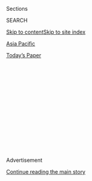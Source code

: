 <div id="app">

<div>

<div>

<div>

<div class="NYTAppHideMasthead css-1q2w90k e1suatyy0">

<div class="section css-ui9rw0 e1suatyy2">

<div class="css-eph4ug er09x8g0">

<div class="css-6n7j50">

</div>

<span class="css-1dv1kvn">Sections</span>

<div class="css-10488qs">

<span class="css-1dv1kvn">SEARCH</span>

</div>

[Skip to content](#site-content)[Skip to site index](#site-index)

</div>

<div id="masthead-section-label" class="css-1wr3we4 eaxe0e00">

[Asia
Pacific](https://www.nytimes.com/section/world/asia)

</div>

<div class="css-10698na e1huz5gh0">

</div>

</div>

<div id="masthead-bar-one" class="section hasLinks css-15hmgas e1csuq9d3">

<div class="css-uqyvli e1csuq9d0">

</div>

<div class="css-1uqjmks e1csuq9d1">

</div>

<div class="css-9e9ivx">

[](https://myaccount.nytimes.com/auth/login?response_type=cookie&client_id=vi)

</div>

<div class="css-1bvtpon e1csuq9d2">

[Today’s
Paper](https://www.nytimes.com/section/todayspaper)

</div>

</div>

</div>

</div>

<div data-aria-hidden="false">

<div id="site-content" data-role="main">

<div>

<div class="css-1aor85t" style="opacity:0.000000001;z-index:-1;visibility:hidden">

<div class="css-1hqnpie">

<div class="css-epjblv">

<span class="css-17xtcya">[Asia
Pacific](/section/world/asia)</span><span class="css-x15j1o">|</span><span class="css-fwqvlz">After
Park, Who? A Guide to Those Who Would Lead South
Korea</span>

</div>

<div class="css-k008qs">

<div class="css-1iwv8en">

<span class="css-18z7m18"></span>

<div>

</div>

</div>

<span class="css-1n6z4y">https://nyti.ms/2hrNjvb</span>

<div class="css-1705lsu">

<div class="css-4xjgmj">

<div class="css-4skfbu" data-role="toolbar" data-aria-label="Social Media Share buttons, Save button, and Comments Panel with current comment count" data-testid="share-tools">

  - 
  - 
  - 
  - 
    
    <div class="css-6n7j50">
    
    </div>

  - 

</div>

</div>

</div>

</div>

</div>

</div>

<div class="css-13pd83m">

</div>

<div id="top-wrapper" class="css-1sy8kpn">

<div id="top-slug" class="css-l9onyx">

Advertisement

</div>

[Continue reading the main
story](#after-top)

<div class="ad top-wrapper" style="text-align:center;height:100%;display:block;min-height:250px">

<div id="top" class="place-ad" data-position="top" data-size-key="top">

</div>

</div>

<div id="after-top">

</div>

</div>

<div id="sponsor-wrapper" class="css-1hyfx7x">

<div id="sponsor-slug" class="css-19vbshk">

Supported by

</div>

[Continue reading the main
story](#after-sponsor)

<div id="sponsor" class="ad sponsor-wrapper" style="text-align:center;height:100%;display:block">

</div>

<div id="after-sponsor">

</div>

</div>

<div class="css-1vkm6nb ehdk2mb0">

# After Park, Who? A Guide to Those Who Would Lead South Korea

</div>

<div class="css-xt80pu e12qa4dv0">

<div class="css-18e8msd">

<div class="css-vp77d3 epjyd6m0">

<div class="css-1baulvz">

By [<span class="css-1baulvz last-byline" itemprop="name">Choe
Sang-Hun</span>](http://www.nytimes.com/by/choe-sang-hun)

</div>

</div>

  - Dec. 9,
    2016

  - 
    
    <div class="css-4xjgmj">
    
    <div class="css-d8bdto" data-role="toolbar" data-aria-label="Social Media Share buttons, Save button, and Comments Panel with current comment count" data-testid="share-tools">
    
      - 
      - 
      - 
      - 
        
        <div class="css-6n7j50">
        
        </div>
    
      - 
    
    </div>
    
    </div>

</div>

</div>

<div class="section meteredContent css-1r7ky0e" name="articleBody" itemprop="articleBody">

<div class="css-1fanzo5 StoryBodyCompanionColumn">

<div class="css-53u6y8">

SEOUL, South Korea — The South Korean Parliament has voted to impeach
President Park Geun-hye, which suspends her from office while the
Constitutional Court decides whether to formally remove her. These are
some of the contenders to replace her, and one who will take her place
temporarily.

<div class="css-79elbk" data-testid="photoviewer-wrapper">

<div class="css-z3e15g" data-testid="photoviewer-wrapper-hidden">

</div>

<div class="css-1a48zt4 ehw59r15" data-testid="photoviewer-children">

<div class="css-zgakxe erfvjey0">

<span class="css-1ly73wi e1tej78p0">Image</span>

<div class="css-zjzyr8">

<div data-testid="lazyimage-container" style="height:500.63157894736844px">

</div>

</div>

</div>

<span class="css-16f3y1r e13ogyst0" data-aria-hidden="true">Hwang
Kyo-ahn.</span><span class="css-cnj6d5 e1z0qqy90" itemprop="copyrightHolder"><span class="css-1ly73wi e1tej78p0">Credit...</span><span>Luka
Conzalez/Agence France-Presse — Getty Images</span></span>

</div>

</div>

**HWANG KYO-AHN, 59**

**Prime minister**

As the No. 2 official in government, Mr. Hwang will serve as acting
president while Ms. Park is suspended. A staunch defender of Ms. Park
and perhaps the second least popular official in government, there is
little chance he would be more than a caretaker until the court decides
to reinstate Ms. Park or an election is held for her successor. A former
prosecutor, he was first appointed by Ms. Park as her justice minister,
a position he used to [dismantle a small, left-wing
party](https://www.nytimes.com/2014/12/20/world/asia/south-korea-disbands-united-progressive-party-sympathetic-to-north-korea.html)
on charges of subscribing to North Korean
ideology.

<div class="css-79elbk" data-testid="photoviewer-wrapper">

<div class="css-z3e15g" data-testid="photoviewer-wrapper-hidden">

</div>

<div class="css-1a48zt4 ehw59r15" data-testid="photoviewer-children">

<div class="css-zgakxe erfvjey0">

<span class="css-1ly73wi e1tej78p0">Image</span>

<div class="css-zjzyr8">

<div data-testid="lazyimage-container" style="height:508.77192982456137px">

</div>

</div>

</div>

<span class="css-16f3y1r e13ogyst0" data-aria-hidden="true">Moon
Jae-in.</span><span class="css-cnj6d5 e1z0qqy90" itemprop="copyrightHolder"><span class="css-1ly73wi e1tej78p0">Credit...</span><span>Chung
Sung-Jun/Getty Images</span></span>

</div>

</div>

**MOON JAE-IN, 63**

**Democratic Party leader**

As the likely presidential candidate of the main opposition party, the
liberal Mr. Moon tops opinion surveys of potential replacements for Ms.
Park. As a student activist in the 1970s, Mr. Moon was jailed for
opposing the dictatorship of Ms. Park’s father, President Park
Chung-hee. He had been a friend and ally of President Roh Moo-hyun since
the 1980s, when they worked together as human rights lawyers defending
students and labor activists persecuted under the military dictatorship.
When Mr. Roh became president, Mr. Moon became his chief of staff. Mr.
Moon ran for president in 2012, [losing narrowly to Ms.
Park](http://www.nytimes.com/2012/12/20/world/asia/south-koreans-vote-in-closely-fought-presidential-race.html),
which his supporters say was partly because of a [clandestine smear
campaign](http://www.nytimes.com/2015/02/10/world/asia/former-spy-chief-in-south-korea-sentenced-in-election-case.html)
by the government’s main intelligence agency.

</div>

</div>

<div class="css-1fanzo5 StoryBodyCompanionColumn">

<div class="css-53u6y8">

Mr. Moon supports the country’s alliance with Washington, but he has
argued that it needs a more “balanced diplomacy” with the United States
and China. His party has criticized the current approach on North Korea,
saying sanctions alone will not end the [North’s nuclear weapons
program](http://www.nytimes.com/topic/subject/north-koreas-nuclear-program).
Many of its members have opposed Ms. Park’s decision to deploy an
[American missile defense
battery](http://www.nytimes.com/2016/07/08/world/asia/south-korea-and-us-agree-to-deploy-missile-defense-system.html)
in South Korea. Mr. Moon has not said whether he would reverse the
decision if he became president but has said it should be subject to
parliamentary approval.

<div class="css-79elbk" data-testid="photoviewer-wrapper">

<div class="css-z3e15g" data-testid="photoviewer-wrapper-hidden">

</div>

<div class="css-1a48zt4 ehw59r15" data-testid="photoviewer-children">

<div class="css-zgakxe erfvjey0">

<span class="css-1ly73wi e1tej78p0">Image</span>

<div class="css-zjzyr8">

<div data-testid="lazyimage-container" style="height:580px">

</div>

</div>

</div>

<span class="css-16f3y1r e13ogyst0" data-aria-hidden="true">Ban
Ki-moon.</span><span class="css-cnj6d5 e1z0qqy90" itemprop="copyrightHolder"><span class="css-1ly73wi e1tej78p0">Credit...</span><span>Mosa'Ab
Elshamy/Associated Press</span></span>

</div>

</div>

**BAN KI-MOON, 72**

**United Nations secretary general**

The departing secretary general is popular in South Korea and is widely
expected to declare his presidential ambition after his term at the
United Nations ends on Dec. 31. There has been speculation that one
reason Ms. Park has refused to step down immediately is to give Mr. Ban,
a conservative, time to prepare for an election while preventing a
progressive like Mr. Moon from taking power. Mr. Ban was a career South
Korean diplomat before winning the top United Nations post in 2007, a
momentous event for South Koreans who saw it as an affirmation of the
country’s rising stature. He is considered a supporter of the
partnership with the United States but has not commented on specific
South Korean policies. He is also untested in the cut-and-thrust world
of electoral politics. Another obstacle: He has no party affiliation. He
had been expected to join Ms. Park’s party, Saenuri, but its popularity
has plunged in the wake of her scandal. He is now expected to form an
alliance with some members of her party or another party, or he may
start his
own.

<div class="css-79elbk" data-testid="photoviewer-wrapper">

<div class="css-z3e15g" data-testid="photoviewer-wrapper-hidden">

</div>

<div class="css-1a48zt4 ehw59r15" data-testid="photoviewer-children">

<div class="css-zgakxe erfvjey0">

<span class="css-1ly73wi e1tej78p0">Image</span>

<div class="css-zjzyr8">

<div data-testid="lazyimage-container" style="height:577.9649122807017px">

</div>

</div>

</div>

<span class="css-16f3y1r e13ogyst0" data-aria-hidden="true">Lee
Jae-myung.</span><span class="css-cnj6d5 e1z0qqy90" itemprop="copyrightHolder"><span class="css-1ly73wi e1tej78p0">Credit...</span><span>Yonhap/European
Pressphoto Agency</span></span>

</div>

</div>

</div>

</div>

<div class="css-1fanzo5 StoryBodyCompanionColumn">

<div class="css-53u6y8">

**LEE JAE-MYEONG, 51**

**Mayor of Seongnam**

A rising star among progressives, Mr. Lee calls himself the [Bernie
Sanders](http://www.nytimes.com/topic/person/bernard-sanders) of South
Korea. But he is more like President-elect Donald J. Trump in one
respect: He uses Twitter, too. He has a huge audience there and has used
his pointed comments to attack Ms. Park and her policies. He was one of
the first major politicians [to address the
crowds](http://www.nytimes.com/2016/10/31/world/asia/south-korea-choi-soon-sil.html)
of antigovernment demonstrators who have filled central Seoul on recent
weekends. He says that Ms. Park “should be handcuffed” on criminal
charges the moment she leaves office. Like the other progressives listed
here, his positions on the approach to North Korea and missile defense
are similar to Mr. Moon’s. Mr. Lee worked in a factory as a teenager and
did not attend high school, but he taught himself, winning admission to
a college and later passing the bar exam. Before running for mayor, he
worked as a lawyer defending labor activists and political dissidents.

<div class="css-79elbk" data-testid="photoviewer-wrapper">

<div class="css-z3e15g" data-testid="photoviewer-wrapper-hidden">

</div>

<div class="css-1a48zt4 ehw59r15" data-testid="photoviewer-children">

<div class="css-zgakxe erfvjey0">

<span class="css-1ly73wi e1tej78p0">Image</span>

<div class="css-zjzyr8">

<div data-testid="lazyimage-container" style="height:580px">

</div>

</div>

</div>

<span class="css-16f3y1r e13ogyst0" data-aria-hidden="true">Ahn
Cheol-soo.</span><span class="css-cnj6d5 e1z0qqy90" itemprop="copyrightHolder"><span class="css-1ly73wi e1tej78p0">Credit...</span><span>Chung
Sung-Jun/Getty Images</span></span>

</div>

</div>

**AHN CHEOL-SOO, 54**

**People’s Party leader**

A millionaire software mogul who leads a small opposition party, Mr. Ahn
became [a political
star](http://www.nytimes.com/2011/11/20/world/asia/a-new-voice-grips-south-korea-with-plain-talk-about-inequality-and-justice.html)
for his plain talk about equality and justice and his searing criticism
of the existing political parties and big business. “Bill Gates wouldn’t
have become Bill Gates if he were born in South Korea,” Mr. Ahn once
said, accusing Samsung, Hyundai and other major corporations of creating
“zoos” where they have shackled small entrepreneurs with slavelike
contracts. Once considered a top contender for the 2012 election, he
withdrew his candidacy, throwing his support behind Mr. Moon, with whom
he has since parted ways. A medical doctor by training, Mr. Ahn made a
fortune developing antivirus computer software. He says he wants to heal
a country disillusioned with what he calls a corrupt and out-of-touch
political and corporate elite.

<div class="css-79elbk" data-testid="photoviewer-wrapper">

<div class="css-z3e15g" data-testid="photoviewer-wrapper-hidden">

</div>

<div class="css-1a48zt4 ehw59r15" data-testid="photoviewer-children">

<div class="css-zgakxe erfvjey0">

<span class="css-1ly73wi e1tej78p0">Image</span>

<div class="css-zjzyr8">

<div data-testid="lazyimage-container" style="height:580px">

</div>

</div>

</div>

<span class="css-16f3y1r e13ogyst0" data-aria-hidden="true">Park
Won-soon.</span><span class="css-cnj6d5 e1z0qqy90" itemprop="copyrightHolder"><span class="css-1ly73wi e1tej78p0">Credit...</span><span>Ed
Jones/Agence France-Presse — Getty Images</span></span>

</div>

</div>

**PARK WON-SOON, 60**

**Mayor of Seoul**

As [mayor of the
capital](http://www.nytimes.com/2011/10/27/world/asia/vote-on-seoul-mayor-seen-as-having-wider-implications.html),
Mr. Park is considered the second most powerful elected official in
South Korea after the president. A former human rights lawyer, he is
seen as a leader of the civil society movement and founded the country’s
most influential civil and political rights group. He has won many
landmark legal cases, including South Korea’s first sexual harassment
conviction. He also campaigned for the rights of so-called [comfort
women](http://www.nytimes.com/2015/12/29/world/asia/comfort-women-south-korea-japan.html),
Korean sex slaves who were lured or forced into working in brothels for
the Japanese Army during World War II. A tireless critic of what he
calls growing social and economic inequality, he has pulled no punches
in attacking Ms. Park, supporting huge rallies against her. Last month,
he showed up at a meeting of cabinet ministers and shouted at them to
“choose between the people and the president.”

</div>

</div>

</div>

<div>

</div>

<div>

</div>

<div>

</div>

<div>

<div id="bottom-wrapper" class="css-1ede5it">

<div id="bottom-slug" class="css-l9onyx">

Advertisement

</div>

[Continue reading the main
story](#after-bottom)

<div id="bottom" class="ad bottom-wrapper" style="text-align:center;height:100%;display:block;min-height:90px">

</div>

<div id="after-bottom">

</div>

</div>

</div>

</div>

</div>

## Site Index

<div>

</div>

## Site Information Navigation

  - [© <span>2020</span> <span>The New York Times
    Company</span>](https://help.nytimes.com/hc/en-us/articles/115014792127-Copyright-notice)

<!-- end list -->

  - [NYTCo](https://www.nytco.com/)
  - [Contact
    Us](https://help.nytimes.com/hc/en-us/articles/115015385887-Contact-Us)
  - [Work with us](https://www.nytco.com/careers/)
  - [Advertise](https://nytmediakit.com/)
  - [T Brand Studio](http://www.tbrandstudio.com/)
  - [Your Ad
    Choices](https://www.nytimes.com/privacy/cookie-policy#how-do-i-manage-trackers)
  - [Privacy](https://www.nytimes.com/privacy)
  - [Terms of
    Service](https://help.nytimes.com/hc/en-us/articles/115014893428-Terms-of-service)
  - [Terms of
    Sale](https://help.nytimes.com/hc/en-us/articles/115014893968-Terms-of-sale)
  - [Site
    Map](https://spiderbites.nytimes.com)
  - [Help](https://help.nytimes.com/hc/en-us)
  - [Subscriptions](https://www.nytimes.com/subscription?campaignId=37WXW)

</div>

</div>

</div>

</div>
